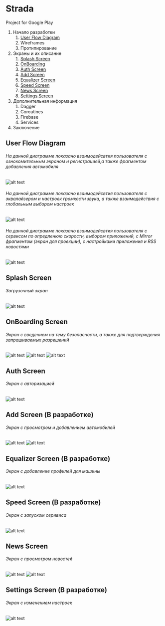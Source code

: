 # Strada

Project for Google Play

1. Начало разработки
    1. [User Flow Diagram](#User-Flow-Diagram)
    2. Wireframes
    3. Протипирование
2. Экраны и их описание
    1. [Splash Screen](#Splash-Screen)
    2. [OnBoarding](#OnBoarding-Screen)
    3. [Auth Screen](#Auth-Screen)
    4. [Add Screen](#Add-Screen (В разработке))
    5. [Equalizer Screen](#Equalizer-Screen (В разработке))
    6. [Speed Screen](#Speed-Screen (В разработке))
    7. [News Screen](#News-Screen)
    8. [Settings Screen](#Settings-Screen (В разработке))
3. Дополнительная информация
    1. Dagger
    2. Coroutines
    3. Firebase
    4. Services
4. Заключение



## User Flow Diagram

###### На данной диаграмме показано взаимодейсвтия пользователя с ознокомительным экраном и регистрацией,а также фрагментом добавления автомобиля
![alt text](sourse/user_flow_diagram/user_flow_part_1.png)

###### На данной диаграмме показано взаимодейсвтия пользователя с эквалайзером и настроек громкости звука, а также взаимодействия с глобальным выбором настроек
![alt text](sourse/user_flow_diagram/user_flow_part_2.png)

###### На данной диаграмме показано взаимодейсвтия пользователя с сервисом по опредленюю скорости, выбором приложений, с Mirror фрагментом (экран для проекции), с настройками приложения и RSS новостями
![alt text](sourse/user_flow_diagram/user_flow_part_3.png)


## Splash Screen
###### Загрузочный экран
![alt text](sourse/screen_app/splash.png)

## OnBoarding Screen
###### Экран с введением на тему безопасности, а также для подтверждения запрашиваемых разрешений
![alt text](sourse/screen_app/onboarding1.png)
![alt text](sourse/screen_app/onboarding2.png)
![alt text](sourse/screen_app/onboarding3.png)

## Auth Screen
###### Экран с авторизацией
![alt text](sourse/screen_app/authscreen.png)

## Add Screen (В разработке)
###### Экран с просмотром и добавлением автомобилей
![alt text](sourse/screen_app/addcar.png)
![alt text](sourse/screen_app/addcar2.png)

## Equalizer Screen (В разработке)
###### Экран с добавление профилей для машины
![alt text](sourse/screen_app/equalizer.png)

## Speed Screen (В разработке)
###### Экран с запуском серивиса 
![alt text](sourse/screen_app/speed.png)

## News Screen
###### Экран с просмотром новостей 
![alt text](sourse/screen_app/news1.png)
![alt text](sourse/screen_app/news2.png)

## Settings Screen (В разработке)
###### Экран с изменением настроек 
![alt text](sourse/screen_app/settings.png)